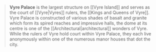 > **Vyre Palace** is the largest structure on [[Vyre Island]] and serves as the court of [[Vyre|Vyres]] rulers, the [[Kings and Queens of Vyre]]. Vyre Palace is constructed of various shades of basalt and granite which form its spired reaches and impressive halls, the dome at its centre is one of the [[Architectural|architectural]] wonders of Vyre. While the rulers of Vyre hold court within Vyre Palace, they each live anonymously within one of the numerous manor houses that dot the city.








